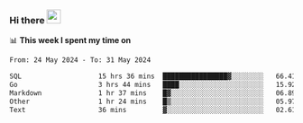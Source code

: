 ### Hi there <a href="https://www.gautamkrishnar.com/"><img src="https://media.giphy.com/media/hvRJCLFzcasrR4ia7z/giphy.gif" width="25px"></a>

📊 **This week I spent my time on**

<!--START_SECTION:waka-->

```txt
From: 24 May 2024 - To: 31 May 2024

SQL                   15 hrs 36 mins  ████████████████▓░░░░░░░░   66.41 %
Go                    3 hrs 44 mins   ████░░░░░░░░░░░░░░░░░░░░░   15.92 %
Markdown              1 hr 37 mins    █▓░░░░░░░░░░░░░░░░░░░░░░░   06.89 %
Other                 1 hr 24 mins    █▒░░░░░░░░░░░░░░░░░░░░░░░   05.97 %
Text                  36 mins         ▓░░░░░░░░░░░░░░░░░░░░░░░░   02.61 %
```

<!--END_SECTION:waka-->
